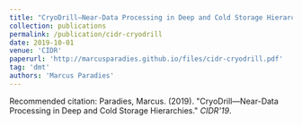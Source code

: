 ```yaml
---
title: "CryoDrill—Near-Data Processing in Deep and Cold Storage Hierarchies"
collection: publications
permalink: /publication/cidr-cryodrill
date: 2019-10-01
venue: 'CIDR'
paperurl: 'http://marcusparadies.github.io/files/cidr-cryodrill.pdf'
tag: 'dmt'
authors: 'Marcus Paradies'
---
```


Recommended citation: Paradies, Marcus. (2019). "CryoDrill—Near-Data Processing in Deep and Cold Storage Hierarchies." <i>CIDR'19</i>.
